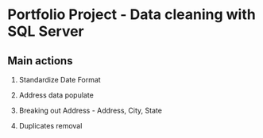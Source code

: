 
# Portfolio Project - Data cleaning with SQL Server




## Main actions

1. Standardize Date Format

2. Address data populate 

3. Breaking out Address - Address, City, State

4. Duplicates removal

